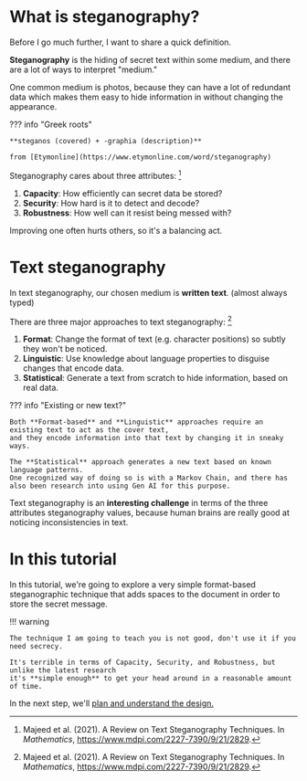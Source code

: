 # What is steganography?

Before I go much further, I want to share a quick definition.

**Steganography** is the hiding of secret text within some medium, and there are a lot of ways to interpret "medium."

One common medium is photos, because they can have a lot of redundant data which makes them easy to hide information in without changing the appearance.

??? info "Greek roots"

    **steganos (covered) + -graphia (description)**

    from [Etymonline](https://www.etymonline.com/word/steganography)

Steganography cares about three attributes: [^1]

1. **Capacity**: How efficiently can secret data be stored?
2. **Security**: How hard is it to detect and decode?
3. **Robustness**: How well can it resist being messed with?

Improving one often hurts others, so it's a balancing act.

# Text steganography

In text steganography, our chosen medium is **written text**. (almost always typed)

There are three major approaches to text steganography: [^1]

1. **Format**: Change the format of text (e.g. character positions) so subtly they won't be noticed.
2. **Linguistic**: Use knowledge about language properties to disguise changes that encode data.
3. **Statistical**: Generate a text from scratch to hide information, based on real data.

??? info "Existing or new text?"

    Both **Format-based** and **Linguistic** approaches require an existing text to act as the cover text,
    and they encode information into that text by changing it in sneaky ways.

    The **Statistical** approach generates a new text based on known language patterns.
    One recognized way of doing so is with a Markov Chain, and there has also been research into using Gen AI for this purpose.

Text steganography is an **interesting challenge** in terms of the three attributes steganography values,
because human brains are really good at noticing inconsistencies in text.

# In this tutorial

In this tutorial, we're going to explore a very simple format-based steganographic technique that adds spaces to the document in order to store the secret message.

!!! warning

    The technique I am going to teach you is not good, don't use it if you need secrecy.

    It's terrible in terms of Capacity, Security, and Robustness, but unlike the latest research 
    it's **simple enough** to get your head around in a reasonable amount of time.

In the next step, we'll [plan and understand the design.](planning-design.md)

[^1]: Majeed et al. (2021). A Review on Text Steganography Techniques. In *Mathematics*, <https://www.mdpi.com/2227-7390/9/21/2829>.

